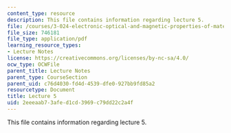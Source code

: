 ```yaml
---
content_type: resource
description: This file contains information regarding lecture 5.
file: /courses/3-024-electronic-optical-and-magnetic-properties-of-materials-spring-2013/2eeeaab73afed1cd3969c79dd22c2a4f_MIT3_024S13_2012lec5.pdf
file_size: 746181
file_type: application/pdf
learning_resource_types:
- Lecture Notes
license: https://creativecommons.org/licenses/by-nc-sa/4.0/
ocw_type: OCWFile
parent_title: Lecture Notes
parent_type: CourseSection
parent_uid: c76d4030-fd4d-4539-dfe0-927bb9fd85a2
resourcetype: Document
title: Lecture 5
uid: 2eeeaab7-3afe-d1cd-3969-c79dd22c2a4f
---
```

This file contains information regarding lecture 5.